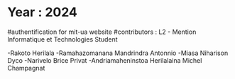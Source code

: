 # Year : 2024
#authentification for mit-ua website
#contributors : L2 - Mention Informatique et Technologies Student

-Rakoto Herilala 
-Ramahazomanana Mandrindra Antonnio
-Miasa Niharison Dyco
-Narivelo Brice Privat
-Andriamaheninstoa Herilalaina Michel Champagnat
